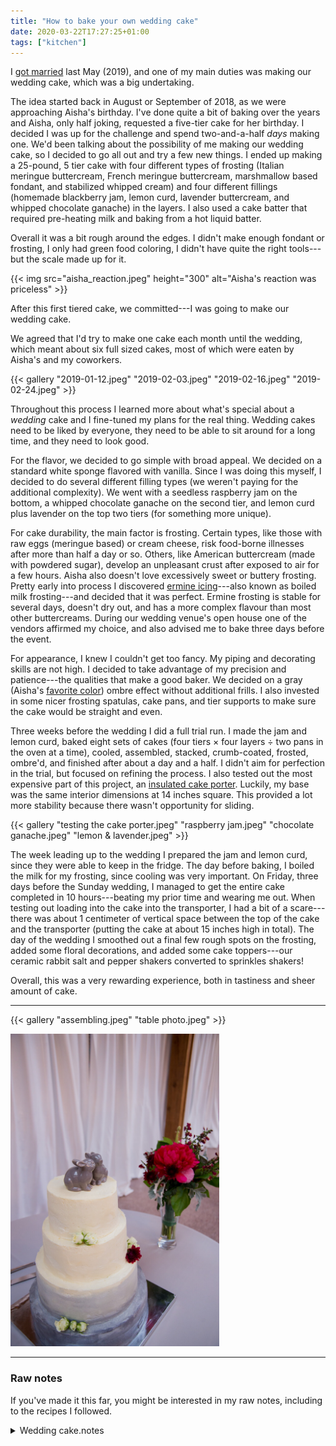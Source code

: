```yaml
---
title: "How to bake your own wedding cake"
date: 2020-03-22T17:27:25+01:00
tags: ["kitchen"]
---
```


I [got married](http://localhost:1313/posts/wedding-website/) last May (2019), and one of my main duties was making our wedding cake, which was a big undertaking.

The idea started back in August or September of 2018, as we were approaching Aisha's birthday. I've done quite a bit of baking over the years and Aisha, only half joking, requested a five-tier cake for her birthday. I decided I was up for the challenge and spend two-and-a-half _days_ making one. We'd been talking about the possibility of me making our wedding cake, so I decided to go all out and try a few new things. I ended up making a 25-pound, 5 tier cake with four different types of frosting (Italian meringue buttercream, French meringue buttercream, marshmallow based fondant, and stabilized whipped cream) and four different fillings (homemade blackberry jam, lemon curd, lavender buttercream, and whipped chocolate ganache) in the layers. I also used a cake batter that required pre-heating milk and baking from a hot liquid batter.

Overall it was a bit rough around the edges. I didn't make enough fondant or frosting, I only had green food coloring, I didn't have quite the right tools---but the scale made up for it. 

{{< img src="aisha_reaction.jpeg" height="300" alt="Aisha's reaction was priceless" >}}

After this first tiered cake, we committed---I was going to make our wedding cake.

We agreed that I'd try to make one cake each month until the wedding, which meant about six full sized cakes, most of which were eaten by Aisha's and my coworkers.

{{< gallery "2019-01-12.jpeg" "2019-02-03.jpeg" "2019-02-16.jpeg" "2019-02-24.jpeg" >}}

Throughout this process I learned more about what's special about a _wedding_ cake and I fine-tuned my plans for the real thing. Wedding cakes need to be liked by everyone, they need to be able to sit around for a long time, and they need to look good.

For the flavor, we decided to go simple with broad appeal. We decided on a standard white sponge flavored with vanilla. Since I was doing this myself, I decided to do several different filling types (we weren't paying for the additional complexity). We went with a seedless raspberry jam on the bottom, a whipped chocolate ganache on the second tier, and lemon curd plus lavender on the top two tiers (for something more unique).

For cake durability, the main factor is frosting. Certain types, like those with raw eggs (meringue based) or cream cheese, risk food-borne illnesses after more than half a day or so. Others, like American buttercream (made with powdered sugar), develop an unpleasant crust after exposed to air for a few hours. Aisha also doesn't love excessively sweet or buttery frosting. Pretty early into process I discovered [ermine icing](https://cooking.nytimes.com/recipes/1016330-ermine-icing)---also known as boiled milk frosting---and decided that it was perfect. Ermine frosting is stable for several days, doesn't dry out, and has a more complex flavour than most other buttercreams. During our wedding venue's open house one of the vendors affirmed my choice, and also advised me to bake three days before the event.

For appearance, I knew I couldn't get too fancy. My piping and decorating skills are not high. I decided to take advantage of my precision and patience---the qualities that make a good baker. We decided on a gray (Aisha's [favorite color](https://genius.com/11503998)) ombre effect without additional frills. I also invested in some nicer frosting spatulas, cake pans, and tier supports to make sure the cake would be straight and even.

Three weeks before the wedding I did a full trial run. I made the jam and lemon curd, baked eight sets of cakes (four tiers × four layers ÷ two pans in the oven at a time), cooled, assembled, stacked, crumb-coated, frosted, ombre'd, and finished after about a day and a half. I didn't aim for perfection in the trial, but focused on refining the process. I also tested out the most expensive part of this project, an [insulated cake porter](https://www.amazon.com/gp/product/B00WQUOTN6/ref=ppx_yo_dt_b_search_asin_title?ie=UTF8&psc=1). Luckily, my base was the same interior dimensions at 14 inches square. This provided a lot more stability because there wasn't opportunity for sliding.

{{< gallery "testing the cake porter.jpeg" "raspberry jam.jpeg" "chocolate ganache.jpeg" "lemon & lavender.jpeg" >}}

The week leading up to the wedding I prepared the jam and lemon curd, since they were able to keep in the fridge. The day before baking, I boiled the milk for my frosting, since cooling was very important. On Friday, three days before the Sunday wedding, I managed to get the entire cake completed in 10 hours---beating my prior time and wearing me out. When testing out loading into the cake into the transporter, I had a bit of a scare---there was about 1 centimeter of vertical space between the top of the cake and the transporter (putting the cake at about 15 inches high in total).
The day of the wedding I smoothed out a final few rough spots on the frosting, added some floral decorations, and added some cake toppers---our ceramic rabbit salt and pepper shakers converted to sprinkles shakers!

Overall, this was a very rewarding experience, both in tastiness and sheer amount of cake.

---

{{< gallery "assembling.jpeg" "table photo.jpeg" >}}

<img src="./final cake.jpeg" alt="The final product" height="500" />

---

### Raw notes

If you've made it this far, you might be interested in my raw notes, including to the recipes I followed.

<details>
<summary>Wedding cake.notes</summary>

6x raspberry jam  
Lemon curd, set more  
Make curd and jam ahead of time (Monday or Wednesday)  
Boil milk day before (Thursday)  
Pre cool carrier  
Dowels in each layer (remember the middle!)  
Make sure layers aren’t too high  

#### Ingredients

##### Cake layers (recipe in magazine)
- 36 eggs
- 6 cups milk
- 2 tablespoons vanilla
- 3 lbs 6 oz cake flour
    - 4+ tablespoons cornstarch
- 4 lbs 9.5 oz sugar
- .5 cup baking powder
- 2 tablespoons salt
- 9 sticks butter

##### [Ermine Frosting](https://cooking.nytimes.com/recipes/1016330-ermine-icing)
- 6 cups milk
- 2 cups less 2 tablespoons flour
- 2 tablespoons vanilla
- 6 pinches salt
- 12 sticks butter
- 6 cups sugar

##### [Lemon curd](https://www.twopeasandtheirpod.com/lemon-curd/)
- 3 eggs
- 1 cup sugar
- 1/2 cup lemon juice
- 1/2 stick butter
- 1 tablespoon lemon zest

##### [Raspberry Jam](https://www.geniuskitchen.com/recipe/raspberry-cake-filling-152347?ref=amp)
- 9 cups frozen raspberries
- 6 tablespoons cornstarch 
- 3/4 cup lemon juice (bump up to 1 cup)
- 1 1/2 cup sugar

##### [Chocolate Mousse](https://www.ricardocuisine.com/en/recipes/7472-chocolate-mousse-cake)
- 7 oz dark chocolate 
- <1 pack gelatin
- 2 tablespoons water
- 1/2 cup sugar
- 2 cups heavy cream

#### Shopping List
- [ ] 39 eggs
- [ ] 1 gallon milk
- [ ] 1 pint heavy cream
- [ ] 22 sticks butter (~6 packs)
- [ ] 5 lbs flour
- [ ] Cornstarch
- [ ] 8 lbs sugar
- [ ] 1/2 cup baking powder
- [ ] Vanilla extract
- [ ] Gelatin
- [ ] Salt
- [ ] 4 lemons
- [ ] 2.25 pounds raspberries
- [ ] 7 oz dark chocolate
- [ ] 3 oz cooking lavender
  <p><br /></p>
- [ ] Cardboard rounds
- [ ] Dowels

</details>
